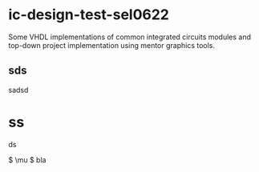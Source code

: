 # ic-design-test-sel0622
Some VHDL implementations of common integrated circuits modules and top-down project implementation using mentor graphics tools.

## sds

sadsd

# ss

ds

$ \mu $ bla
